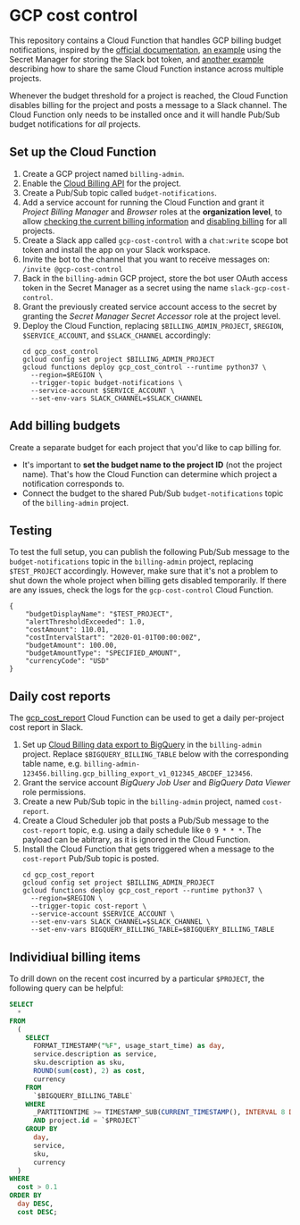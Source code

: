 # GCP cost control

This repository contains a Cloud Function that handles GCP billing budget
notifications, inspired by the
[official documentation](https://cloud.google.com/billing/docs/how-to/notify#cap_disable_billing_to_stop_usage),
[an example](https://torbjornzetterlund.com/disable-billing-for-google-cloud-projet-when-billing-exceeds-the-budget-limit/)
using the Secret Manager for storing the Slack bot token, and
[another example](https://medium.com/faun/capping-costs-on-gcp-for-many-projects-with-a-budget-for-many-months-without-paying-a-penny-dc461525c2d2)
describing how to share the same Cloud Function instance across multiple
projects.

Whenever the budget threshold for a project is reached, the Cloud Function
disables billing for the project and posts a message to a Slack channel. The
Cloud Function only needs to be installed once and it will handle Pub/Sub budget
notifications for _all_ projects.

## Set up the Cloud Function

1. Create a GCP project named `billing-admin`.
1. Enable the
   [Cloud Billing API](https://console.developers.google.com/apis/library/cloudbilling.googleapis.com)
   for the project.
1. Create a Pub/Sub topic called `budget-notifications`.
1. Add a service account for running the Cloud Function and grant it _Project
   Billing Manager_ and _Browser_ roles at the **organization level**, to allow
   [checking the current billing information](https://cloud.google.com/billing/v1/how-tos/access-control)
   and
   [disabling billing](https://cloud.google.com/billing/docs/how-to/modify-project#disable_billing_for_a_project)
   for all projects.
1. Create a Slack app called `gcp-cost-control` with a `chat:write` scope bot
   token and install the app on your Slack workspace.
1. Invite the bot to the channel that you want to receive messages on:
   `/invite @gcp-cost-control`
1. Back in the `billing-admin` GCP project, store the bot user OAuth access
   token in the Secret Manager as a secret using the name
   `slack-gcp-cost-control`.
1. Grant the previously created service account access to the secret by granting
   the _Secret Manager Secret Accessor_ role at the project level.
1. Deploy the Cloud Function, replacing `$BILLING_ADMIN_PROJECT`, `$REGION`,
   `$SERVICE_ACCOUNT`, and `$SLACK_CHANNEL` accordingly:
   ```
   cd gcp_cost_control
   gcloud config set project $BILLING_ADMIN_PROJECT
   gcloud functions deploy gcp_cost_control --runtime python37 \
     --region=$REGION \
     --trigger-topic budget-notifications \
     --service-account $SERVICE_ACCOUNT \
     --set-env-vars SLACK_CHANNEL=$SLACK_CHANNEL
   ```

## Add billing budgets

Create a separate budget for each project that you'd like to cap billing for.

- It's important to **set the budget name to the project ID** (not the project
  name). That's how the Cloud Function can determine which project a
  notification corresponds to.
- Connect the budget to the shared Pub/Sub `budget-notifications` topic of the
  `billing-admin` project.

## Testing

To test the full setup, you can publish the following Pub/Sub message to the
`budget-notifications` topic in the `billing-admin` project, replacing
`$TEST_PROJECT` accordingly. However, make sure that it's not a problem to shut
down the whole project when billing gets disabled temporarily. If there are any
issues, check the logs for the `gcp-cost-control` Cloud Function.

```
{
    "budgetDisplayName": "$TEST_PROJECT",
    "alertThresholdExceeded": 1.0,
    "costAmount": 110.01,
    "costIntervalStart": "2020-01-01T00:00:00Z",
    "budgetAmount": 100.00,
    "budgetAmountType": "SPECIFIED_AMOUNT",
    "currencyCode": "USD"
}
```

## Daily cost reports

The [gcp_cost_report](gcp_cost_report.py) Cloud Function can be used to get a
daily per-project cost report in Slack.

1. Set up [Cloud Billing data export to BigQuery](https://cloud.google.com/billing/docs/how-to/export-data-bigquery)
   in the `billing-admin` project. Replace `$BIGQUERY_BILLING_TABLE` below
   with the corresponding table name, e.g.
   `billing-admin-123456.billing.gcp_billing_export_v1_012345_ABCDEF_123456`.
1. Grant the service account _BigQuery Job User_ and _BigQuery Data Viewer_ role
   permissions.
1. Create a new Pub/Sub topic in the `billing-admin` project, named
   `cost-report`.
1. Create a Cloud Scheduler job that posts a Pub/Sub message to the
   `cost-report` topic, e.g. using a daily schedule like `0 9 * * *`.
   The payload can be abitrary, as it is ignored in the Cloud Function.
1. Install the Cloud Function that gets triggered when a message to the
   `cost-report` Pub/Sub topic is posted.
   ```
   cd gcp_cost_report
   gcloud config set project $BILLING_ADMIN_PROJECT
   gcloud functions deploy gcp_cost_report --runtime python37 \
     --region=$REGION \
     --trigger-topic cost-report \
     --service-account $SERVICE_ACCOUNT \
     --set-env-vars SLACK_CHANNEL=$SLACK_CHANNEL \
     --set-env-vars BIGQUERY_BILLING_TABLE=$BIGQUERY_BILLING_TABLE
   ```

## Individiual billing items

To drill down on the recent cost incurred by a particular `$PROJECT`, the
following query can be helpful:

```sql
SELECT
  *
FROM
  (
    SELECT
      FORMAT_TIMESTAMP("%F", usage_start_time) as day,
      service.description as service,
      sku.description as sku,
      ROUND(sum(cost), 2) as cost,
      currency
    FROM
      `$BIGQUERY_BILLING_TABLE`
    WHERE
      _PARTITIONTIME >= TIMESTAMP_SUB(CURRENT_TIMESTAMP(), INTERVAL 8 DAY)
      AND project.id = `$PROJECT`
    GROUP BY
      day,
      service,
      sku,
      currency
  )
WHERE
  cost > 0.1
ORDER BY
  day DESC,
  cost DESC;
```